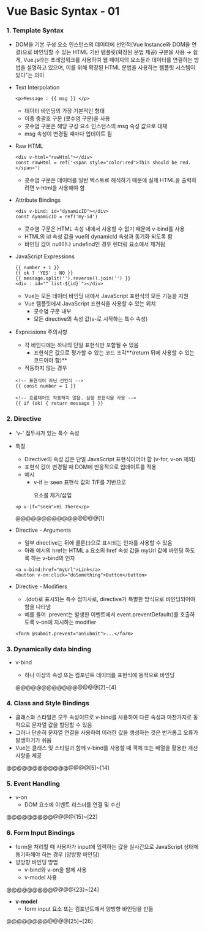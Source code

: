 # Vue Basic Syntax - 01

### 1. Template Syntax

- DOM을 기본 구성 요소 인스턴스의 데이터에 선언적(Vue Instance와 DOM을 연결)으로 바인딩할 수 있는 HTML 기반 템플릿(확장된 문법 제공) 구분을 사용 
  → 쉽게, Vue.js라는 프레임워크를 사용하여 웹 페이지의 요소들과 데이터를 연결하는 방법을 설명하고 있으며, 이를 위해 확장된 HTML 문법을 사용하는 템플릿 시스템이 있다"는 의미

- Text Interpolation

  ```vue
  <p>Message : {{ msg }} </p>
  ```

  - 데이터 바인딩의 가장 기본적인 형태
  - 이중 중괄호 구문 (콧수염 구문)을 사용
  - 콧수염 구문은 해당 구성 요소 인스턴스의 msg 속성 값으로 대체
  - msg 속성이 변경될 때마다 업데이트 됨

- Raw HTML

  ```vue
  <div v-html="rawHtml"></div>
  const rawHtml = ref('<span style="color:red">This should be red.</span>')
  ```

  - 콧수염 구문은 데이터를 일반 텍스트로 해석하기 때문에 실제 HTML을 출력하려면 v-html을 사용해야 함

- Attribute Bindings

  ```vue
  <div v-bind: id="dynamicID"></div>
  const dynamicID = ref('my-id')
  ```

  - 콧수염 구문은 HTML 속성 내에서 사용할 수 없기 때문에 v-bind를 사용
  - HTML의 id 속성 값을 vue의 dynamicId 속성과 동기화 되도록 함
  - 바인딩 값이 null이나 undefind인 경우 렌더링 요소에서 제거됨

- JavaScript Expressions

  ```vue
  {{ number + 1 }}
  {{ ok ? 'YES' : NO }}
  {{ message.split('').reverse().join('') }}
  <div : id=""`list-${id}`"></div>
  ```

  - Vue는 모든 데이터 바인딩 내에서 JavaScript 표현식의 모든 기능을 지원
  - Vue 템플릿에서 JavaScript 표현식을 사용할 수 있는 위치
    - 콧수염 구문 내부
    - 모든 directive의 속성 값(v-로 시작하는 특수 속성)

- Expressions 주의사항

  - 각 바인디에는 하나의 단일 표현식만 포함될 수 있음
    - 표현식은 값으로 평가할 수 있는 코드 조각**(return 뒤에 사용할 수 있는 코드여야 함)**
  - 작동하지 않는 경우

  ```vue
  <!-- 표현식이 아닌 선언식 -->
  {{ const number = 1 }}
  
  <!-- 흐름제어도 작동하지 않음. 삼항 표현식을 사용 -->
  {{ if (ok) { return message } }}
  ```



### 2. Directive

- 'v-' 접두사가 있는 특수 속성

- 특징

  - Directive의 속성 값은 단일 JavaScript 표현식이어야 함 (v-for, v-on 제외)
  - 표현식 값이 변경될 때 DOM에 반응적으로 업데이트를 적용
  - 예시
    - v-if 는 seen 표현식 값의 T/F를 기반으로 <p> 요소를 제거/삽입

  ```vue
  <p v-if="seen">Hi There</p>
  ```

  @@@@@@@@@@@@@@@@[1]

- Directive - Arguments

  - 일부  directive는 뒤에 콜론(:)으로 표시되는 인자를 사용할 수 있음
  - 아래 예시의 href는 HTML a 요소의 href 속성 값을 myUrl 값에 바인딩 하도록 하는 v-bind의 인자

  ```vue
  <a v-bind:href="myUrl">Link</a>
  <button v-on:click="doSomething">Button</button>
  ```

- Directive - Modifiers

  - .(dot)로 표시되는 특수 접미사로, directive가 특별한 방식으로 바인딩되어야 함을 나타냄
  - 예를 들어 .prevent는 발생한 이벤트에서 event.preventDefault()를 호출하도록 v-on에 지시하는 modifier

  ```vue
  <form @submit.prevent="onSubmit">...</form>
  ```

### 3. Dynamically data binding

- v-bind

  - 하나 이상의 속성 또는 컴포넌트 데이터를 표현식에 동적으로 바인딩

  @@@@@@@@@@@@@@@@[2]~[4]

### 4. Class and Style Bindings

- 클래스와 스타일은 모두 속성이므로 v-bind를 사용하여 다른 속성과 마찬가지로 동적으로 문자열 값을 할당할 수 있음
- 그러나 단순히 문자열 연결을 사용하여 이러한 값을 생성하는 것은 번거롭고 오류가 발생하기가 쉬움
- Vue는 클래스 및 스타일과 함께 v-bind를 사용할 때 객체 또는 배열을 활용한 개선 사항을 제공

@@@@@@@@@@@@@@@@[5]~[14]

### 5. Event Handling

- v-on
  - DOM 요소에 이벤트 리스너를 연결 및 수신

@@@@@@@@@@@@@{15}~[22]

### 6. Form Input Bindings

- form을 처리할 때 사용자가 input에 입력하는 값을 실시간으로 JavaScript 상태에 동기화해야 하는 경우 (양방향 바인딩)
- 양방향 바인딩 방법
  - v-bind와 v-on을 함께 사용
  - v-model 사용

@@@@@@@@@@@@@{23}~[24]

- **v-model**
  - form input 요소 또는 컴포넌트에서 양방향 바인딩을 만듦

@@@@@@@@@@@@[25]~[26]